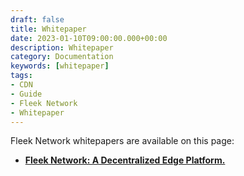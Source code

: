 ```yaml
---
draft: false
title: Whitepaper
date: 2023-01-10T09:00:00.000+00:00
description: Whitepaper
category: Documentation
keywords: [whitepaper]
tags:
- CDN
- Guide
- Fleek Network
- Whitepaper
---
```


Fleek Network whitepapers are available on this page:

- [**Fleek Network: A Decentralized Edge Platform.**](https://fleek.network/whitepaper.pdf)